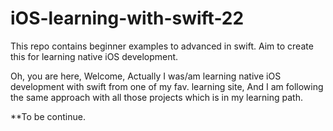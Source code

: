 # iOS-learning-with-swift-22
This repo contains beginner examples to advanced in swift. Aim to create this for learning native iOS development. 

Oh, you are here, Welcome, Actually I was/am learning native iOS development with swift from one of my fav. learning site, And I am following the same approach with all those projects which is in my learning path.

**To be continue.
